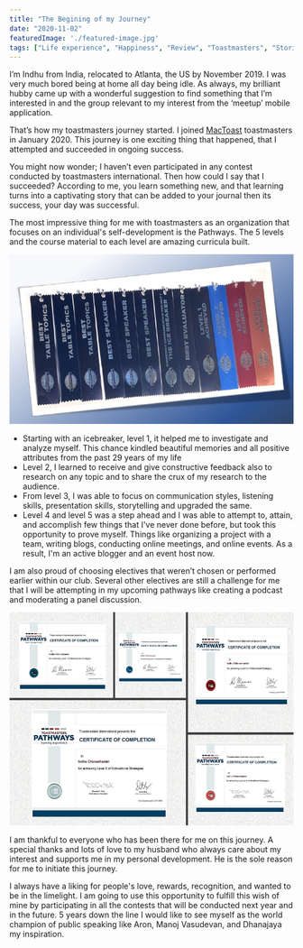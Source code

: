 ```yaml
---
title: "The Begining of my Journey"
date: "2020-11-02"
featuredImage: './featured-image.jpg'
tags: ["Life experience", "Happiness", "Review", "Toastmasters", "Stories", "Positivity", "Motivation", "Inspiration", "Communication", "Public Speaking", "Learning & Development"]
---
```



I’m Indhu from India, relocated to Atlanta, the US by November 2019. I was very much bored being at home all day being idle. As always, my brilliant hubby came up with a wonderful suggestion to find something that I’m interested in and the group relevant to my interest from the ‘meetup’ mobile application. 

That’s how my toastmasters journey started. I joined [MacToast](https://1274.toastmastersclubs.org/agenda.html?21whBY) toastmasters in January 2020. This journey is one exciting thing that happened, that I attempted and succeeded in ongoing success.

You might now wonder; I haven’t even participated in any contest conducted by toastmasters international. Then how could I say that I succeeded? According to me, you learn something new, and that learning turns into a captivating story that can be added to your journal then its success, your day was successful. 

The most impressive thing for me with toastmasters as an organization that focuses on an individual's self-development is the Pathways. The 5 levels and the course material to each level are amazing curricula built.

![](./1.jpg)

- Starting with an icebreaker, level 1, it helped me to investigate and analyze myself. This chance kindled beautiful memories and all positive attributes from the past 29 years of my life 
- Level 2, I learned to receive and give constructive feedback also to research on any topic and to share the crux of my research to the audience.
- From level 3, I was able to focus on communication styles, listening skills, presentation skills, storytelling and upgraded the same. 
- Level 4 and level 5 was a step ahead and I was able to attempt to, attain, and accomplish few things that I've never done before, but took this opportunity to prove myself. Things like organizing a project with a team, writing blogs, conducting online meetings, and online events. 
As a result, I'm an active blogger and an event host now.

I am also proud of choosing electives that weren’t chosen or performed earlier within our club. Several other electives are still a challenge for me that I will be attempting in my upcoming pathways like creating a podcast and moderating a panel discussion.

![](./2.jpg)

I am thankful to everyone who has been there for me on this journey. A special thanks and lots of love to my husband who always care about my interest and supports me in my personal development. He is the sole reason for me to initiate this journey.

I always have a liking for people's love, rewards, recognition, and wanted to be in the limelight. I am going to use this opportunity to fulfill this wish of mine by participating in all the contests that will be conducted next year and in the future. 5 years down the line I would like to see myself as the world champion of public speaking like Aron, Manoj Vasudevan, and Dhanajaya my inspiration.
